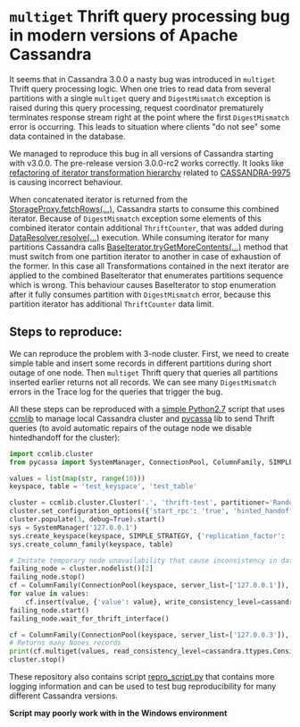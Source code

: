 # `multiget` Thrift query processing bug in modern versions of Apache Cassandra

It seems that in Cassandra 3.0.0 a nasty bug was introduced in `multiget` Thrift query processing logic. 
When one tries to read data from several partitions with a single `multiget` query and `DigestMismatch` exception is raised during this query processing, request coordinator prematurely terminates response stream right at the point where the first `DigestMismatch` error is occurring. This leads to situation where clients "do not see" some data contained in the database.

We managed to reproduce this bug in all versions of Cassandra starting with v3.0.0. The pre-release version 3.0.0-rc2 works correctly. 
It looks like [refactoring of iterator transformation hierarchy](https://github.com/apache/cassandra/commit/609497471441273367013c09a1e0e1c990726ec7) related to [CASSANDRA-9975](https://issues.apache.org/jira/browse/CASSANDRA-9975) is causing incorrect behaviour.

When concatenated iterator is returned from the [StorageProxy.fetchRows(...)](https://github.com/apache/cassandra/blob/a05785d82c621c9cd04d8a064c38fd2012ef981c/src/java/org/apache/cassandra/service/StorageProxy.java#L1770),
Cassandra starts to consume this combined iterator. Because of `DigestMismatch` exception some elements of this combined iterator contain additional `ThriftCounter`, that was added during [DataResolver.resolve(...)](https://github.com/apache/cassandra/blob/ee9e06b5a75c0be954694b191ea4170456015b98/src/java/org/apache/cassandra/service/reads/DataResolver.java#L120) execution.
While consuming iterator for many partitions Cassandra calls [BaseIterator.tryGetMoreContents(...)](https://github.com/apache/cassandra/blob/a05785d82c621c9cd04d8a064c38fd2012ef981c/src/java/org/apache/cassandra/db/transform/BaseIterator.java#L115)
method that must switch from one partition iterator to another in case of exhaustion of the former. 
In this case all Transformations contained in the next iterator are applied to the combined BaseIterator that enumerates partitions sequence which is wrong.
This behaviour causes BaseIterator to stop enumeration after it fully consumes partition with `DigestMismatch` error, 
because this partition iterator has additional `ThriftCounter` data limit.


## Steps to reproduce:

We can reproduce the problem with 3-node cluster. First, we need to create simple table and insert some records in different partitions during short outage of one node.
Then `multiget` Thrift query that queries all partitions inserted earlier returns not all records. 
We can see many `DigestMismatch` errors in the Trace log for the queries that trigger the bug.

All these steps can be reproduced with a [simple Python2.7](small_repro_script.py) script that uses [ccmlib](https://github.com/riptano/ccm) to manage local Cassandra cluster and [pycassa](https://github.com/pycassa/pycassa) lib to send Thrift queries
(to avoid automatic repairs of the outage node we disable hintedhandoff  for the cluster):
```Python
import ccmlib.cluster
from pycassa import SystemManager, ConnectionPool, ColumnFamily, SIMPLE_STRATEGY, cassandra

values = list(map(str, range(10)))
keyspace, table = 'test_keyspace', 'test_table'

cluster = ccmlib.cluster.Cluster('.', 'thrift-test', partitioner='RandomPartitioner', cassandra_version='3.11.2')
cluster.set_configuration_options({'start_rpc': 'true', 'hinted_handoff_enabled': 'false'})
cluster.populate(3, debug=True).start()
sys = SystemManager('127.0.0.1')
sys.create_keyspace(keyspace, SIMPLE_STRATEGY, {'replication_factor': '3'})
sys.create_column_family(keyspace, table)

# Imitate temporary node unavailability that cause inconsistency in data across nodes
failing_node = cluster.nodelist()[2]
failing_node.stop()
cf = ColumnFamily(ConnectionPool(keyspace, server_list=['127.0.0.1']), table)
for value in values:
    cf.insert(value, {'value': value}, write_consistency_level=cassandra.ttypes.ConsistencyLevel.QUORUM)
failing_node.start()
failing_node.wait_for_thrift_interface()

cf = ColumnFamily(ConnectionPool(keyspace, server_list=['127.0.0.3']), table)
# Returns many Nones records
print(cf.multiget(values, read_consistency_level=cassandra.ttypes.ConsistencyLevel.QUORUM).values())
cluster.stop()
```

These repository also contains script [repro_script.py](repro_script.py) that contains 
more logging information and can be used to test bug reproducibility for many different Cassandra versions.

**Script may poorly work with in the Windows environment**
